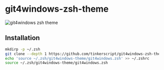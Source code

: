 # git4windows-zsh-theme
![git4windows zsh theme](https://tinkerscript.github.io/git4windows-zsh-theme.png)
## Installation
```bash
mkdirp -p ~/.zsh
git clone --depth 1 https://github.com/tinkerscript/git4windows-zsh-theme.git ~/.zsh/git4windows-theme
echo 'source ~/.zsh/git4windows-theme/git4windows.zsh' >> ~/.zshrc
source ~/.zsh/git4windows-theme/git4windows.zsh
```
